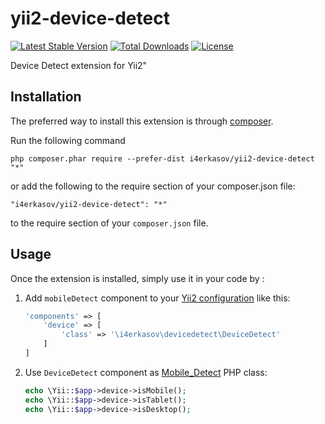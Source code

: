 yii2-device-detect
==============
[![Latest Stable Version](https://poser.pugx.org/i4erkasov/yii2-device-detect/v/stable)](https://packagist.org/packages/i4erkasov/yii2-device-detect)
[![Total Downloads](https://poser.pugx.org/i4erkasov/yii2-device-detect/downloads)](https://packagist.org/packages/i4erkasov/yii2-device-detect)
[![License](https://poser.pugx.org/i4erkasov/yii2-device-detect/license)](https://packagist.org/packages/i4erkasov/yii2-device-detect)

Device Detect extension for Yii2"

Installation
------------

The preferred way to install this extension is through [composer](http://getcomposer.org/download/).

Run the following command

```
php composer.phar require --prefer-dist i4erkasov/yii2-device-detect "*"
```

or add the following to the require section of your composer.json file:

```
"i4erkasov/yii2-device-detect": "*"
```

to the require section of your `composer.json` file.


Usage
-----

Once the extension is installed, simply use it in your code by  :

1. Add `mobileDetect` component to your [Yii2 configuration](http://www.yiiframework.com/doc-2.0/guide-concept-configurations.html#application-configurations)
like this:

    ```php
    'components' => [
        'device' => [
            'class' => '\i4erkasov\devicedetect\DeviceDetect'
        ]
    ]
    ```

2. Use `DeviceDetect` component as [Mobile_Detect](http://mobiledetect.net/) PHP class:

    ```php
    echo \Yii::$app->device->isMobile();
    echo \Yii::$app->device->isTablet();
    echo \Yii::$app->device->isDesktop();

